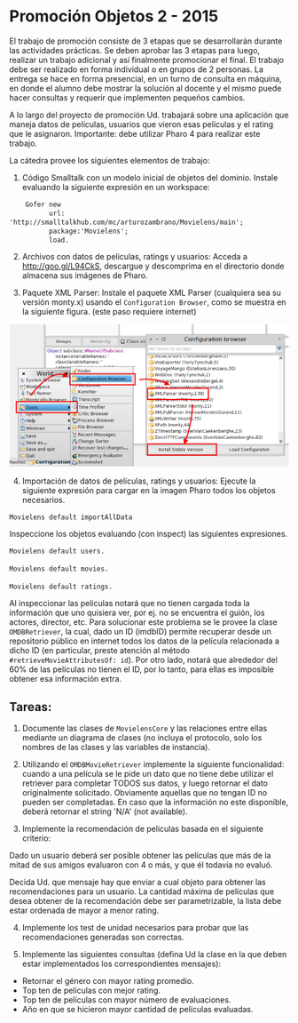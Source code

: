 Promoción Objetos 2 - 2015
==========================

El trabajo de promoción consiste de 3 etapas que se desarrollarán durante las
actividades prácticas. Se deben aprobar las 3 etapas para luego, realizar un
trabajo adicional y así finalmente promocionar el final. El trabajo debe ser
realizado en forma individual o en grupos de 2 personas. La entrega se hace en
forma presencial, en un turno de consulta en máquina, en donde el alumno debe
mostrar la solución al docente y el mismo puede hacer consultas y requerir que
implementen pequeños cambios.

A lo largo del proyecto de promoción Ud. trabajará sobre una aplicación que
maneja datos de películas, usuarios que vieron esas películas y el rating que le
asignaron. Importante: debe utilizar Pharo 4 para realizar este trabajo.

La cátedra provee los siguientes elementos de trabajo:

1. Código Smalltalk con un modelo inicial de objetos del dominio. Instale
   evaluando la siguiente expresión en un workspace:

  ```smalltalk
      Gofer new
            url: 'http://smalltalkhub.com/mc/arturozambrano/Movielens/main';
            package:'Movielens';
            load.
  ```

2. Archivos con datos de peliculas, ratings y usuarios: Acceda a
   http://goo.gl/L94CkS, descargue y descomprima en el directorio donde
   almacena sus imágenes de Pharo.

3. Paquete XML Parser: Instale el paquete XML Parser (cualquiera sea su versión
   monty.x) usando el `Configuration Browser`, como se muestra en la siguiente
   figura. (este paso requiere internet)

  ![instalacion xml parser](img/promocion/instalacion_parser.png)


4. Importación de datos de películas, ratings y usuarios: Ejecute la siguiente
   expresión para cargar en la imagen Pharo todos los objetos necesarios.

  ```smalltalk
  Movielens default importAllData
  ```

  Inspeccione los objetos evaluando (con inspect) las siguientes expresiones.

  ```smalltalk
  Movielens default users.

  Movielens default movies.

  Movielens default ratings.
  ```

  Al inspeccionar las peliculas notará que no tienen cargada toda la información
  que uno quisiera ver, por ej. no se encuentra el guión, los actores, director,
  etc. Para solucionar este problema se le provee la clase `OMDBRetriever`, la
  cual, dado un ID (imdbID) permite recuperar desde un repositorio público en
  internet todos los datos de la película relacionada a dicho ID (en particular,
  preste atención al método `#retrieveMovieAttributesOf: id`). Por otro lado,
  notará que alrededor del 60% de las películas no tienen el ID, por lo tanto,
  para ellas es imposible obtener esa información extra.

Tareas:
-------

1. Documente las clases de `MovielensCore` y las relaciones entre ellas
   mediante un diagrama de clases (no incluya el protocolo, solo los nombres de
   las clases y las variables de instancia).

2. Utilizando el `OMDBMovieRetriever` implemente la siguiente funcionalidad:
   cuando a una película se le pide un dato que no tiene debe utilizar el
   retriever para completar TODOS sus datos, y luego retornar el dato
   originalmente solicitado. Obviamente aquellas que no tengan ID no pueden ser
   completadas. En caso que la información no este disponible, deberá retornar
   el string 'N/A' (not available).

3. Implemente la recomendación de peliculas basada en el siguiente criterio:

  Dado un usuario deberá ser posible obtener las películas que más de la mitad
  de sus amigos evaluaron con 4 o más, y que él todavía no evaluó.

  Decida Ud. que mensaje hay que enviar a cual objeto para obtener las
  recomendaciones para un usuario. La cantidad máxima de películas que desea
  obtener de la recomendación debe ser parametrizable, la lista debe estar
  ordenada de mayor a menor rating.

4. Implemente los test de unidad necesarios para probar que las recomendaciones
   generadas son correctas.

5. Implemente las siguientes consultas (defina Ud la clase en la que deben
   estar implementados los correspondientes mensajes):

  * Retornar el género con mayor rating promedio.
  * Top ten de peliculas con mejor rating.
  * Top ten de películas con mayor número de evaluaciones.
  * Año en que se hicieron mayor cantidad de películas evaluadas.

